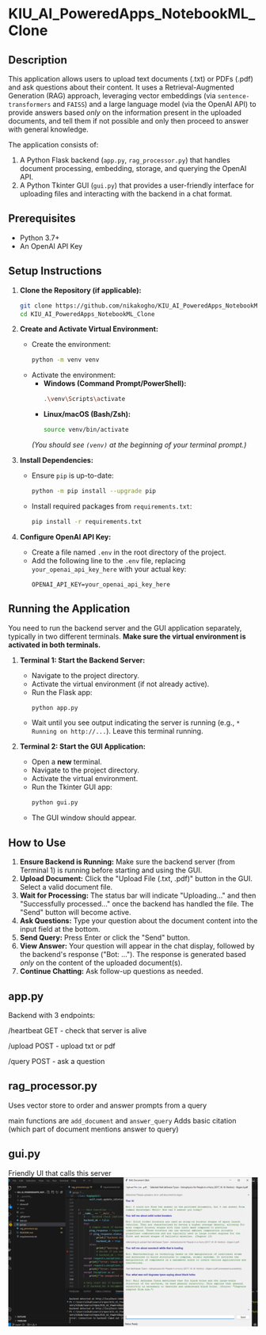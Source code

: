 # KIU_AI_PoweredApps_NotebookML_Clone

## Description

This application allows users to upload text documents (.txt) or PDFs (.pdf) and ask questions about their content. It uses a Retrieval-Augmented Generation (RAG) approach, leveraging vector embeddings (via `sentence-transformers` and `FAISS`) and a large language model (via the OpenAI API) to provide answers based *only* on the information present in the uploaded documents, and tell them if not possible and only then proceed to answer with general knowledge.

The application consists of:
1.  A Python Flask backend (`app.py`, `rag_processor.py`) that handles document processing, embedding, storage, and querying the OpenAI API.
2.  A Python Tkinter GUI (`gui.py`) that provides a user-friendly interface for uploading files and interacting with the backend in a chat format.

## Prerequisites

* Python 3.7+
* An OpenAI API Key

## Setup Instructions

1.  **Clone the Repository (if applicable):**
    ```bash
    git clone https://github.com/nikakogho/KIU_AI_PoweredApps_NotebookML_Clone
    cd KIU_AI_PoweredApps_NotebookML_Clone
    ```

2.  **Create and Activate Virtual Environment:**
    * Create the environment:
        ```bash
        python -m venv venv
        ```
    * Activate the environment:
        * **Windows (Command Prompt/PowerShell):**
            ```bash
            .\venv\Scripts\activate
            ```
        * **Linux/macOS (Bash/Zsh):**
            ```bash
            source venv/bin/activate
            ```
        *(You should see `(venv)` at the beginning of your terminal prompt.)*

3.  **Install Dependencies:**
    * Ensure `pip` is up-to-date:
        ```bash
        python -m pip install --upgrade pip
        ```
    * Install required packages from `requirements.txt`:
        ```bash
        pip install -r requirements.txt
        ```

4.  **Configure OpenAI API Key:**
    * Create a file named `.env` in the root directory of the project.
    * Add the following line to the `.env` file, replacing `your_openai_api_key_here` with your actual key:
        ```
        OPENAI_API_KEY=your_openai_api_key_here
        ```

## Running the Application

You need to run the backend server and the GUI application separately, typically in two different terminals. **Make sure the virtual environment is activated in both terminals.**

1.  **Terminal 1: Start the Backend Server:**
    * Navigate to the project directory.
    * Activate the virtual environment (if not already active).
    * Run the Flask app:
        ```bash
        python app.py
        ```
    * Wait until you see output indicating the server is running (e.g., `* Running on http://...`). Leave this terminal running.

2.  **Terminal 2: Start the GUI Application:**
    * Open a **new** terminal.
    * Navigate to the project directory.
    * Activate the virtual environment.
    * Run the Tkinter GUI app:
        ```bash
        python gui.py
        ```
    * The GUI window should appear.

## How to Use

1.  **Ensure Backend is Running:** Make sure the backend server (from Terminal 1) is running before starting and using the GUI.
2.  **Upload Document:** Click the "Upload File (.txt, .pdf)" button in the GUI. Select a valid document file.
3.  **Wait for Processing:** The status bar will indicate "Uploading..." and then "Successfully processed..." once the backend has handled the file. The "Send" button will become active.
4.  **Ask Questions:** Type your question about the document content into the input field at the bottom.
5.  **Send Query:** Press Enter or click the "Send" button.
6.  **View Answer:** Your question will appear in the chat display, followed by the backend's response ("Bot: ..."). The response is generated based *only* on the content of the uploaded document(s).
7.  **Continue Chatting:** Ask follow-up questions as needed.

## app.py

Backend with 3 endpoints:

/heartbeat GET - check that server is alive

/upload POST - upload txt or pdf

/query POST - ask a question

## rag_processor.py

Uses vector store to order and answer prompts from a query

main functions are `add_document` and `answer_query`
Adds basic citation (which part of document mentions answer to query)

## gui.py

Friendly UI that calls this server
![showoff](showoff/showoff.png)
